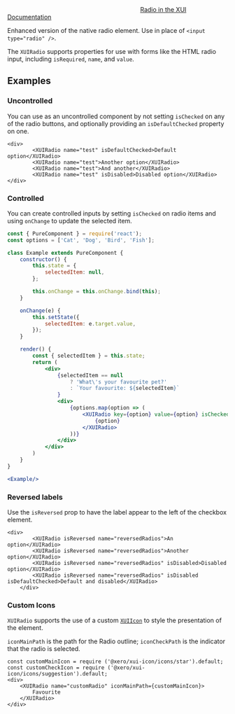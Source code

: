 <div class="xui-margin-vertical">
	<svg focusable="false" class="xui-icon xui-icon-inline xui-icon-large xui-icon-color-blue">
		<use xlink:href="#xui-icon-bookmark" role="presentation"/>
	</svg>
	<a href="../section-building-blocks-controls-radio.html">Radio in the XUI Documentation</a>
</div>

Enhanced version of the native radio element. Use in place of `<input type="radio" />`.

The `XUIRadio` supports properties for use with forms like the HTML radio input, including `isRequired`, `name`, and `value`.

## Examples


### Uncontrolled

You can use as an uncontrolled component by not setting `isChecked` on any of the radio buttons, and optionally providing an `isDefaultChecked` property on one.

```
<div>
		<XUIRadio name="test" isDefaultChecked>Default option</XUIRadio>
		<XUIRadio name="test">Another option</XUIRadio>
		<XUIRadio name="test">And another</XUIRadio>
		<XUIRadio name="test" isDisabled>Disabled option</XUIRadio>
</div>
```

### Controlled

You can create controlled inputs by setting `isChecked` on radio items and using `onChange` to update the selected item.

```jsx
const { PureComponent } = require('react');
const options = ['Cat', 'Dog', 'Bird', 'Fish'];

class Example extends PureComponent {
	constructor() {
		this.state = {
			selectedItem: null,
		};

		this.onChange = this.onChange.bind(this);
	}

	onChange(e) {
		this.setState({
			selectedItem: e.target.value,
		});
	}

	render() {
		const { selectedItem } = this.state;
		return (
			<div>
				{selectedItem == null
					? 'What\'s your favourite pet?'
					: `Your favourite: ${selectedItem}`
				}
				<div>
					{options.map(option => (
						<XUIRadio key={option} value={option} isChecked={selectedItem === option} onChange={this.onChange}>
							{option}
						</XUIRadio>
					))}
				</div>
			</div>
		)
	}
}

<Example/>
```

### Reversed labels

Use the `isReversed` prop to have the label appear to the left of the checkbox element.

```
<div>
		<XUIRadio isReversed name="reversedRadios">An option</XUIRadio>
		<XUIRadio isReversed name="reversedRadios">Another option</XUIRadio>
		<XUIRadio isReversed name="reversedRadios" isDisabled>Disabled option</XUIRadio>
		<XUIRadio isReversed name="reversedRadios" isDisabled isDefaultChecked>Default and disabled</XUIRadio>
	</div>
```

### Custom Icons

`XUIRadio` supports the use of a custom [`XUIIcon`](#icon) to style the presentation of the element.

`iconMainPath` is the path for the Radio outline; `iconCheckPath` is the indicator that the radio is selected.

```
const customMainIcon = require ('@xero/xui-icon/icons/star').default;
const customCheckIcon = require ('@xero/xui-icon/icons/suggestion').default;
<div>
	<XUIRadio name="customRadio" iconMainPath={customMainIcon}>
		Favourite
	</XUIRadio>
</div>
```
